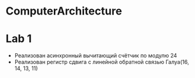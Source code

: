 # ComputerArchitecture

# Lab 1
*  Реализован асинхронный вычитающий счётчик по модулю 24
*  Реализован регистр сдвига с линейной обратной связью Галуа(16, 14, 13, 11)

